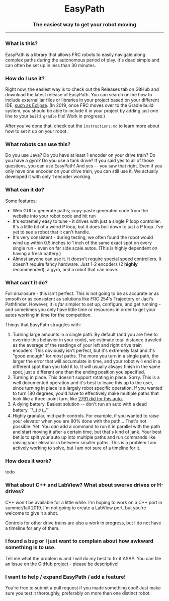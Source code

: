 <center>
	<h1>EasyPath</h1>
	<h3>The easiest way to get your robot moving</h3>
</center>

---

### What is this?
EasyPath is a library that allows FRC robots to easily navigate along complex paths during the autonomous period of play. It's dead simple and can often be set up in less than 30 minutes.

### How do I use it?
Right now, the easiest way is to check out the Releases tab on GitHub and download the latest release of EasyPath. You can search online how to include external jar files or libraries in your project based on your different IDE, [such as Eclipse](https://www.google.com/search?q=eclipse%20include%20external%20jar&oq=eclipse%20include%20external%20jar&aqs=chrome..69i57j0l5.5308j0j7&sourceid=chrome&ie=UTF-8). (In 2019, once FRC moves over to the Gradle build system, you should be able to include it in your project by adding just one line to your `build.gradle` file! Work in progress.)

After you've done that, check out the `Instructions.md` to learn more about how to set it up on your robot.

### What robots can use this?
Do you use Java? Do you have at least 1 encoder on your drive train? Do you have a gyro? Do you use a tank drive? If you said yes to all of those questions, you can use EasyPath! And yes -- you saw that right. Even if you only have one encoder on your drive train, you can still use it. We actually developed it with only 1 encoder working.

### What can it do?
Some features:

 - Web GUI to generate paths; copy-paste generated code from the website into your robot code and hit run
 - It's extremely easy to tune - it drives with just a single P loop controller. It's a little bit of a weird P loop, but it does boil down to just a P loop. I've yet to see a robot that it can't handle.
 - It's very consistent - during testing, we often found the robot would wind up within 0.5 inches to 1 inch of the same exact spot on every single run - even on far side scale autos. (This is highly dependent on having a fresh battery.)
 - Almost anyone can use it. It doesn't require special speed controllers. It doesn't require fancy hardware. Just 1-2 encoders (2 **highly** recommended), a gyro, and a robot that can move.

### What can't it do?
Full disclosure - this isn't perfect. This is not going to be as accurate or as smooth or as consistent as solutions like FRC 254's Trajectory or Jaci's Pathfinder. However, it is _far_ simpler to set up, configure, and get running - and sometimes you only have little time or resources in order to get your autos working in time for the competition.

Things that EasyPath struggles with:

1. Turning large amounts in a single path. By default (and you are free to override this behavior in your code), we estimate total distance traveled as the average of the readings of your left and right drive train encoders. This obviously isn't perfect, but it's extremely fast and it's "good enough" for _most_ paths. The more you turn in a single path, the larger the error that will accumulate in time, and your robot will end in a different spot than you told it to. It will usually always finish in the same spot, just a different one than the ending position you specified.
2. Turning in place. This doesn't support rotating in place. Sorry. This is a well documented operation and it's best to leave this up to the user, since turning in place is a largely robot specific operation. If you wanted to turn 180 degrees, you'd have to effectively make multiple paths that look like a three-point turn, like [2791 did for this auto.](https://www.thebluealliance.com/match/2018dar_qm108)
3. A dying battery. Easiest solution -- don't run an auto with a dead battery.  ¯\\_(ツ)\_/¯
4. Highly granular, mid-path controls. For example, if you wanted to raise your elevator when you are 80% done with the path... That's not possible. Yet. You _can_ add a command to run it in parallel with the path and start moving it after a certain time, but that's kind of jank. Your best bet is to split your auto up into multiple paths and run commands like raising your elevator in between smaller paths. This is a problem I am actively working to solve, but I am not sure of a timeline for it.

### How does it work?
todo

### What about C++ and LabView? What about swerve drives or H-drives?
C++ won't be available for a little while. I'm hoping to work on a C++ port in summer/fall 2019. I'm not going to create a LabView port, but you're welcome to give it a shot.

Controls for other drive trains are also a work in progress, but I do not have a timeline for any of them.

### I found a bug or I just want to complain about how awkward something is to use.
Tell me what the problem is and I will do my best to fix it ASAP. You can file an Issue on the GitHub project - please be descriptive!

### I want to help / expand EasyPath / add a feature!
You're free to submit a pull request if you made something cool! Just make sure you test it thoroughly, preferably on more than one distinct robot.